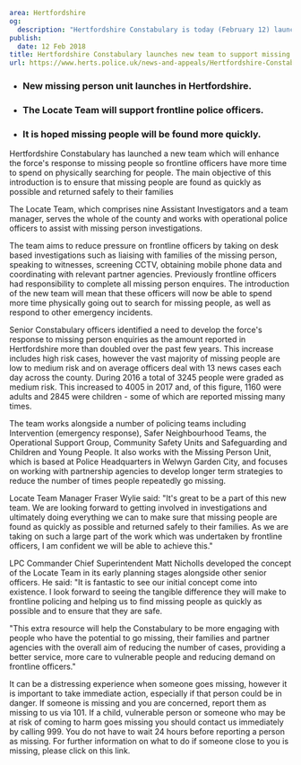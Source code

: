 ```yaml
area: Hertfordshire
og:
  description: "Hertfordshire Constabulary is today (February 12) launching a new team which will enhance the force\u2019s response to missing people so frontline officers have more time to spend on physically searching for people."
publish:
  date: 12 Feb 2018
title: Hertfordshire Constabulary launches new team to support missing person investigations
url: https://www.herts.police.uk/news-and-appeals/Hertfordshire-Constabulary-launches-new-team-to-support-missing-person-investigations-1601ALL
```

* ### New missing person unit launches in Hertfordshire.

 * ### The Locate Team will support frontline police officers.

 * ### It is hoped missing people will be found more quickly.

Hertfordshire Constabulary has launched a new team which will enhance the force's response to missing people so frontline officers have more time to spend on physically searching for people. The main objective of this introduction is to ensure that missing people are found as quickly as possible and returned safely to their families

The Locate Team, which comprises nine Assistant Investigators and a team manager, serves the whole of the county and works with operational police officers to assist with missing person investigations.

The team aims to reduce pressure on frontline officers by taking on desk based investigations such as liaising with families of the missing person, speaking to witnesses, screening CCTV, obtaining mobile phone data and coordinating with relevant partner agencies. Previously frontline officers had responsibility to complete all missing person enquires. The introduction of the new team will mean that these officers will now be able to spend more time physically going out to search for missing people, as well as respond to other emergency incidents.

Senior Constabulary officers identified a need to develop the force's response to missing person enquiries as the amount reported in Hertfordshire more than doubled over the past few years. This increase includes high risk cases, however the vast majority of missing people are low to medium risk and on average officers deal with 13 news cases each day across the county. During 2016 a total of 3245 people were graded as medium risk. This increased to 4005 in 2017 and, of this figure, 1160 were adults and 2845 were children - some of which are reported missing many times.

The team works alongside a number of policing teams including Intervention (emergency response), Safer Neighbourhood Teams, the Operational Support Group, Community Safety Units and Safeguarding and Children and Young People. It also works with the Missing Person Unit, which is based at Police Headquarters in Welwyn Garden City, and focuses on working with partnership agencies to develop longer term strategies to reduce the number of times people repeatedly go missing.

Locate Team Manager Fraser Wylie said: "It's great to be a part of this new team. We are looking forward to getting involved in investigations and ultimately doing everything we can to make sure that missing people are found as quickly as possible and returned safely to their families. As we are taking on such a large part of the work which was undertaken by frontline officers, I am confident we will be able to achieve this."

LPC Commander Chief Superintendent Matt Nicholls developed the concept of the Locate Team in its early planning stages alongside other senior officers. He said: "It is fantastic to see our initial concept come into existence. I look forward to seeing the tangible difference they will make to frontline policing and helping us to find missing people as quickly as possible and to ensure that they are safe.

"This extra resource will help the Constabulary to be more engaging with people who have the potential to go missing, their families and partner agencies with the overall aim of reducing the number of cases, providing a better service, more care to vulnerable people and reducing demand on frontline officers."

It can be a distressing experience when someone goes missing, however it is important to take immediate action, especially if that person could be in danger. If someone is missing and you are concerned, report them as missing to us via 101. If a child, vulnerable person or someone who may be at risk of coming to harm goes missing you should contact us immediately by calling 999. You do not have to wait 24 hours before reporting a person as missing. For further information on what to do if someone close to you is missing, please click on this link.
